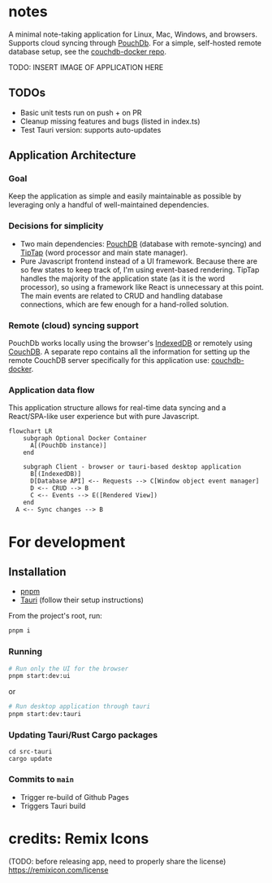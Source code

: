# notes

A minimal note-taking application for Linux, Mac, Windows, and browsers. Supports cloud syncing through [PouchDb](https://pouchdb.com/). For a simple, self-hosted remote database setup, see the [couchdb-docker repo](https://github.com/ste163/couchdb-docker).

TODO: INSERT IMAGE OF APPLICATION HERE

## TODOs

- Basic unit tests run on push + on PR
- Cleanup missing features and bugs (listed in index.ts)
- Test Tauri version: supports auto-updates

## Application Architecture

### Goal

Keep the application as simple and easily maintainable as possible by leveraging only a handful of well-maintained dependencies.

### Decisions for simplicity

- Two main dependencies: [PouchDB](https://pouchdb.com/) (database with remote-syncing) and [TipTap](https://tiptap.dev/) (word processor and main state manager).
- Pure Javascript frontend instead of a UI framework. Because there are so few states to keep track of, I'm using event-based rendering. TipTap handles the majority of the application state (as it is the word processor), so using a framework like React is unnecessary at this point. The main events are related to CRUD and handling database connections, which are few enough for a hand-rolled solution.

### Remote (cloud) syncing support

PouchDb works locally using the browser's [IndexedDB](https://developer.mozilla.org/en-US/docs/Web/API/IndexedDB_API) or remotely using [CouchDB](https://couchdb.apache.org/). A separate repo contains all the information for setting up the remote CouchDB server specifically for this application use: [couchdb-docker](https://github.com/ste163/couchdb-docker).

### Application data flow

This application structure allows for real-time data syncing and a React/SPA-like user experience but with pure Javascript.

```mermaid
flowchart LR
    subgraph Optional Docker Container
      A[(PouchDb instance)]
    end

    subgraph Client - browser or tauri-based desktop application
      B[(IndexedDB)]
      D[Database API] <-- Requests --> C[Window object event manager]
      D <-- CRUD --> B
      C <-- Events --> E([Rendered View])
    end
  A <-- Sync changes --> B
```

# For development

## Installation

- [pnpm](https://pnpm.io/)
- [Tauri](https://tauri.app/) (follow their setup instructions)

From the project's root, run:

```bash
pnpm i
```

### Running

```bash
# Run only the UI for the browser
pnpm start:dev:ui
```

or

```bash
# Run desktop application through tauri
pnpm start:dev:tauri
```

### Updating Tauri/Rust Cargo packages

```
cd src-tauri
cargo update
```

### Commits to `main`

- Trigger re-build of Github Pages
- Triggers Tauri build

# credits: Remix Icons

(TODO: before releasing app, need to properly share the license)
https://remixicon.com/license
